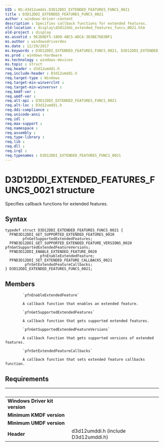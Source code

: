 ```yaml
---
UID : NS:d3d12umddi.D3D12DDI_EXTENDED_FEATURES_FUNCS_0021
title : D3D12DDI_EXTENDED_FEATURES_FUNCS_0021
author : windows-driver-content
description : Specifies callback functions for extended features.
old-location : display\d3d12ddi_extended_features_funcs_0021.htm
old-project : display
ms.assetid : 9E2D8EF5-18D0-4BC5-ADCA-3D3BE76D3BF1
ms.author : windowsdriverdev
ms.date : 12/29/2017
ms.keywords : D3D12DDI_EXTENDED_FEATURES_FUNCS_0021, D3D12DDI_EXTENDED_FEATURES_FUNCS_0021
ms.prod : windows-hardware
ms.technology : windows-devices
ms.topic : struct
req.header : d3d12umddi.h
req.include-header : D3d12umddi.h
req.target-type : Windows
req.target-min-winverclnt : 
req.target-min-winversvr : 
req.kmdf-ver : 
req.umdf-ver : 
req.alt-api : D3D12DDI_EXTENDED_FEATURES_FUNCS_0021
req.alt-loc : D3d12umddi.h
req.ddi-compliance : 
req.unicode-ansi : 
req.idl : 
req.max-support : 
req.namespace : 
req.assembly : 
req.type-library : 
req.lib : 
req.dll : 
req.irql : 
req.typenames : D3D12DDI_EXTENDED_FEATURES_FUNCS_0021
---
```


# D3D12DDI_EXTENDED_FEATURES_FUNCS_0021 structure
Specifies callback functions for extended features.

## Syntax
````
typedef struct D3D12DDI_EXTENDED_FEATURES_FUNCS_0021 {
  PFND3D12DDI_GET_SUPPORTED_EXTENDED_FEATURES_0020         pfnGetSupportedExtendedFeatures;
  PFND3D12DDI_GET_SUPPORTED_EXTENDED_FEATURE_VERSIONS_0020 pfnGetSupportedExtendedFeatureVersions;
  PFND3D12DDI_ENABLE_EXTENDED_FEATURE_0020                 pfnEnableExtendedFeature;
  PFND3D12DDI_SET_EXTENDED_FEATURE_CALLBACKS_0021          pfnSetExtendedFeatureCallbacks;
} D3D12DDI_EXTENDED_FEATURES_FUNCS_0021;
````

## Members

        
            `pfnEnableExtendedFeature`

            A callback function that enables an extended feature.
        
            `pfnGetSupportedExtendedFeatures`

            A callback function that gets supported extended features.
        
            `pfnGetSupportedExtendedFeatureVersions`

            A callback function that gets supported versions of extended features.
        
            `pfnSetExtendedFeatureCallbacks`

            A callback function that sets extended feature callbacks function.


## Requirements
| &nbsp; | &nbsp; |
| ---- |:---- |
| **Windows Driver kit version** |  |
| **Minimum KMDF version** |  |
| **Minimum UMDF version** |  |
| **Header** | d3d12umddi.h (include D3d12umddi.h) |